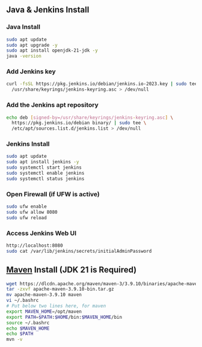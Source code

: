 ## Java & Jenkins Install

### Java Install

```bash
sudo apt update
sudo apt upgrade -y
sudo apt install openjdk-21-jdk -y
java -version
```

### Add Jenkins key

```bash
curl -fsSL https://pkg.jenkins.io/debian/jenkins.io-2023.key | sudo tee \
  /usr/share/keyrings/jenkins-keyring.asc > /dev/null
```

### Add the Jenkins apt repository

```bash
echo deb [signed-by=/usr/share/keyrings/jenkins-keyring.asc] \
  https://pkg.jenkins.io/debian binary/ | sudo tee \
  /etc/apt/sources.list.d/jenkins.list > /dev/null
```

### Jenkins Install

```bash
sudo apt update
sudo apt install jenkins -y
sudo systemctl start jenkins
sudo systemctl enable jenkins
sudo systemctl status jenkins
```

### Open Firewall (if UFW is active)

```bash
sudo ufw enable
sudo ufw allow 8080
sudo ufw reload
```

### Access Jenkins Web UI

```bash
http://localhost:8080
sudo cat /var/lib/jenkins/secrets/initialAdminPassword
```

## [Maven](https://maven.apache.org/download.cgi) Install (JDK 21 is Required)

```bash
wget https://dlcdn.apache.org/maven/maven-3/3.9.10/binaries/apache-maven-3.9.10-bin.tar.gz
tar -zxvf apache-maven-3.9.10-bin.tar.gz
mv apache-maven-3.9.10 maven
vi ~/.bashrc
# Put below two lines here, for maven
export MAVEN_HOME=/opt/maven
export PATH=$PATH:$HOME/bin:$MAVEN_HOME/bin
source ~/.bashrc
echo $MAVEN_HOME
echo $PATH
mvn -v
```

